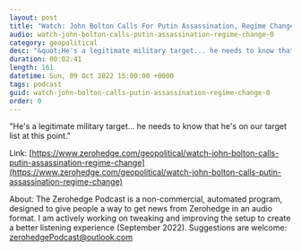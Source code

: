 ```yaml
---
layout: post
title: "Watch: John Bolton Calls For Putin Assassination, Regime Change"
audio: watch-john-bolton-calls-putin-assassination-regime-change-0
category: geopolitical
desc: "&quot;He's a legitimate military target... he needs to know that he's on our target list at this point.&quot;"
duration: 00:02:41
length: 161
datetime: Sun, 09 Oct 2022 15:00:00 +0000
tags: podcast
guid: watch-john-bolton-calls-putin-assassination-regime-change-0
order: 0
---
```

&quot;He's a legitimate military target... he needs to know that he's on our target list at this point.&quot;

Link: [https://www.zerohedge.com/geopolitical/watch-john-bolton-calls-putin-assassination-regime-change](https://www.zerohedge.com/geopolitical/watch-john-bolton-calls-putin-assassination-regime-change)

About: The Zerohedge Podcast is a non-commercial, automated program, designed to give people a way to get news from Zerohedge in an audio format.  I am actively working on tweaking and improving the setup to create a better listening experience (September 2022).  Suggestions are welcome: [zerohedgePodcast@outlook.com](mailto:zerohedgePodcast@outlook.com)